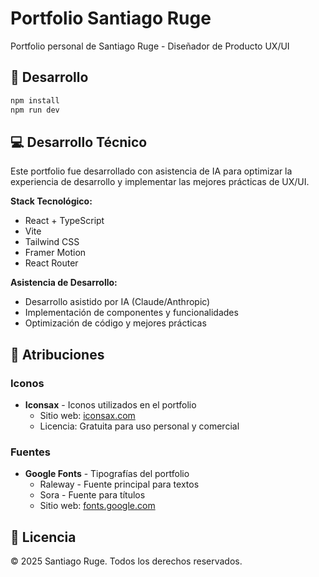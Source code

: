 # Portfolio Santiago Ruge

Portfolio personal de Santiago Ruge - Diseñador de Producto UX/UI

## 🚀 Desarrollo

```bash
npm install
npm run dev
```

## 💻 Desarrollo Técnico

Este portfolio fue desarrollado con asistencia de IA para optimizar la experiencia de desarrollo y implementar las mejores prácticas de UX/UI.

**Stack Tecnológico:**
- React + TypeScript
- Vite
- Tailwind CSS
- Framer Motion
- React Router

**Asistencia de Desarrollo:**
- Desarrollo asistido por IA (Claude/Anthropic)
- Implementación de componentes y funcionalidades
- Optimización de código y mejores prácticas

## 🎨 Atribuciones

### Iconos
- **Iconsax** - Iconos utilizados en el portfolio
  - Sitio web: [iconsax.com](https://iconsax.com)
  - Licencia: Gratuita para uso personal y comercial

### Fuentes
- **Google Fonts** - Tipografías del portfolio
  - Raleway - Fuente principal para textos
  - Sora - Fuente para títulos
  - Sitio web: [fonts.google.com](https://fonts.google.com)

## 📄 Licencia

© 2025 Santiago Ruge. Todos los derechos reservados.
